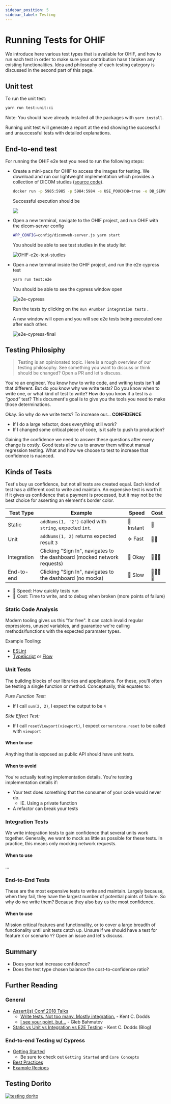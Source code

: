 ```yaml
---
sidebar_position: 5
sidebar_label: Testing
---
```


# Running Tests for OHIF

We introduce here various test types that is available for OHIF, and how to run
each test in order to make sure your contribution hasn't broken any existing
functionalities. Idea and philosophy of each testing category is discussed in
the second part of this page.

## Unit test

To run the unit test:

```bash
yarn run test:unit:ci
```

Note: You should have already installed all the packages with `yarn install`.

Running unit test will generate a report at the end showing the successful and
unsuccessful tests with detailed explanations.

## End-to-end test

For running the OHIF e2e test you need to run the following steps:

- Create a mini-pacs for OHIF to access the images for testing. We download and
  run our lightweight implementation which provides a collection of DICOM
  studies ([source code][mini-pacs]).

  ```bash
  docker run -p 5985:5985 -p 5984:5984 -e USE_POUCHDB=true -e DB_SERVER=http://0.0.0.0 ohif/viewer-testdata:0.1-test
  ```

  Successful execution should be

  ![](../assets/img/docker-pacs.png)

- Open a new terminal, navigate to the OHIF project, and run OHIF with the
  dicom-server config

  ```bash
  APP_CONFIG=config/dicomweb-server.js yarn start
  ```

  You should be able to see test studies in the study list

  ![OHIF-e2e-test-studies](../assets/img/OHIF-e2e-test-studies.png)

- Open a new terminal inside the OHIF project, and run the e2e cypress test

  ```bash
  yarn run test:e2e
  ```

  You should be able to see the cypress window open

  ![e2e-cypress](../assets/img/e2e-cypress.png)

  Run the tests by clicking on the `Run #number integration tests` .

  A new window will open and you will see e2e tests being executed one after
  each other.

  ![e2e-cypress-final](../assets/img/e2e-cypress-final.png)

## Testing Philosiphy

> Testing is an opinionated topic. Here is a rough overview of our testing
> philosophy. See something you want to discuss or think should be changed? Open
> a PR and let's discuss.

You're an engineer. You know how to write code, and writing tests isn't all that
different. But do you know why we write tests? Do you know when to write one, or
what kind of test to write? How do you know if a test is a _"good"_ test? This
document's goal is to give you the tools you need to make those determinations.

Okay. So why do we write tests? To increase our... **CONFIDENCE**

- If I do a large refactor, does everything still work?
- If I changed some critical piece of code, is it safe to push to production?

Gaining the confidence we need to answer these questions after every change is
costly. Good tests allow us to answer them without manual regression testing.
What and how we choose to test to increase that confidence is nuanced.

## Kinds of Tests

Test's buy us confidence, but not all tests are created equal. Each kind of test
has a different cost to write and maintain. An expensive test is worth it if it
gives us confidence that a payment is processed, but it may not be the best
choice for asserting an element's border color.

| Test Type   | Example                                                                  | Speed            | Cost                                                                     |
| ----------- | ------------------------------------------------------------------------ | ---------------- | ------------------------------------------------------------------------ |
| Static      | `addNums(1, '2')` called with `string`, expected `int`.                  | :rocket: Instant | :money_with_wings:                                                       |
| Unit        | `addNums(1, 2)` returns expected result `3`                              | :airplane: Fast  | :money_with_wings::money_with_wings:                                     |
| Integration | Clicking "Sign In", navigates to the dashboard (mocked network requests) | :running: Okay   | :money_with_wings::money_with_wings::money_with_wings:                   |
| End-to-end  | Clicking "Sign In", navigates to the dashboard (no mocks)                | :turtle: Slow    | :money_with_wings::money_with_wings::money_with_wings::money_with_wings: |

- :rocket: Speed: How quickly tests run
- :money_with_wings: Cost: Time to write, and to debug when broken (more points
  of failure)

### Static Code Analysis

Modern tooling gives us this "for free". It can catch invalid regular
expressions, unused variables, and guarantee we're calling methods/functions
with the expected paramater types.

Example Tooling:

- [ESLint][eslint-rules]
- [TypeScript][typescript-docs] or [Flow][flow-org]

### Unit Tests

The building blocks of our libraries and applications. For these, you'll often
be testing a single function or method. Conceptually, this equates to:

_Pure Function Test:_

- If I call `sum(2, 2)`, I expect the output to be `4`

_Side Effect Test:_

- If I call `resetViewport(viewport)`, I expect `cornerstone.reset` to be called
  with `viewport`

#### When to use

Anything that is exposed as public API should have unit tests.

#### When to avoid

You're actually testing implementation details. You're testing implementation
details if:

- Your test does something that the consumer of your code would never do.
  - IE. Using a private function
- A refactor can break your tests

### Integration Tests

We write integration tests to gain confidence that several units work together.
Generally, we want to mock as little as possible for these tests. In practice,
this means only mocking network requests.

#### When to use

...

### End-to-End Tests

These are the most expensive tests to write and maintain. Largely because, when
they fail, they have the largest number of potential points of failure. So why
do we write them? Because they also buy us the most confidence.

#### When to use

Mission critical features and functionality, or to cover a large breadth of
functionality until unit tests catch up. Unsure if we should have a test for
feature `X` or scenario `Y`? Open an issue and let's discuss.

## Summary

- Does your test increase confidence?
- Does the test type chosen balance the cost-to-confidence ratio?

## Further Reading

### General

- [Assert(js) Conf 2018 Talks][assert-js-talks]
  - [Write tests. Not too many. Mostly integration.][kent-talk] - Kent C. Dodds
  - [I see your point, but…][gleb-talk] - Gleb Bahmutov
- [Static vs Unit vs Integration vs E2E Testing][kent-blog] - Kent C. Dodds
  (Blog)

### End-to-end Testing w/ Cypress

- [Getting Started](https://docs.cypress.io/guides/overview/why-cypress.html)
  - Be sure to check out `Getting Started` and `Core Concepts`
- [Best Practices](https://docs.cypress.io/guides/references/best-practices.html)
- [Example Recipes](https://docs.cypress.io/examples/examples/recipes.html)

## Testing Dorito

[![testing dorito][testing-dorito-img]][testing-dorito]

<!--
  Links
  -->

<!-- prettier-ignore-start -->
[eslint-rules]: https://eslint.org/docs/rules/
[mini-pacs]: https://github.com/OHIF/viewer-testdata
[typescript-docs]: https://www.typescriptlang.org/docs/home.html
[flow-org]: https://flow.org/
<!-- Talks -->
[assert-js-talks]: https://www.youtube.com/playlist?list=PLZ66c9_z3umNSrKSb5cmpxdXZcIPNvKGw
[kent-talk]: https://www.youtube.com/watch?v=Fha2bVoC8SE
[gleb-talk]: https://www.youtube.com/watch?v=5FnalKRjpZk
[kent-blog]: https://kentcdodds.com/blog/unit-vs-integration-vs-e2e-tests
<!-- Images -->
[testing-trophy]: https://twitter.com/kentcdodds/status/960723172591992832?ref_src=twsrc%5Etfw%7Ctwcamp%5Etweetembed%7Ctwterm%5E960723172591992832&ref_url=https%3A%2F%2Fkentcdodds.com%2Fblog%2Fwrite-tests
[aaron-square]: https://twitter.com/Carofine247/status/966727489274961920
[gleb-pyramid]: https://twitter.com/Carofine247/status/966764532046684160/photo/3
[testing-pyramid]: https://dojo.ministryoftesting.com/dojo/lessons/the-mobile-test-pyramid
[testing-dorito]: https://twitter.com/denvercoder/status/960752578198843392
[testing-dorito-img]: https://pbs.twimg.com/media/DVVHXycUMAAcN-F?format=jpg&name=4096x4096
<!-- prettier-ignore-end -->
